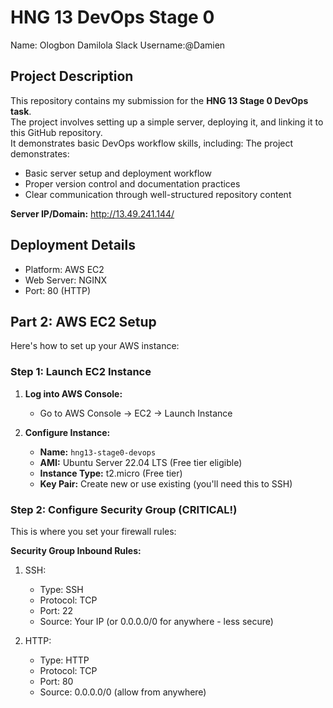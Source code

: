 # HNG 13 DevOps Stage 0

Name: Ologbon Damilola
Slack Username:@Damien 

## Project Description

This repository contains my submission for the **HNG 13 Stage 0 DevOps task**.  
The project involves setting up a simple server, deploying it, and linking it to this GitHub repository.  
It demonstrates basic DevOps workflow skills, including:
The project demonstrates:
- Basic server setup and deployment workflow  
- Proper version control and documentation practices  
- Clear communication through well-structured repository content
  
**Server IP/Domain:** http://13.49.241.144/

## Deployment Details
- Platform: AWS EC2
- Web Server: NGINX
- Port: 80 (HTTP)

## Part 2: AWS EC2 Setup

Here's how to set up your AWS instance:

### Step 1: Launch EC2 Instance

1. **Log into AWS Console:**
   - Go to AWS Console → EC2 → Launch Instance

2. **Configure Instance:**
   - **Name:** `hng13-stage0-devops`
   - **AMI:** Ubuntu Server 22.04 LTS (Free tier eligible)
   - **Instance Type:** t2.micro (Free tier)
   - **Key Pair:** Create new or use existing (you'll need this to SSH)

### Step 2: Configure Security Group (CRITICAL!)

This is where you set your firewall rules:

**Security Group Inbound Rules:**
1. SSH:
   - Type: SSH
   - Protocol: TCP
   - Port: 22
   - Source: Your IP (or 0.0.0.0/0 for anywhere - less secure)

2. HTTP:
   - Type: HTTP
   - Protocol: TCP
   - Port: 80
   - Source: 0.0.0.0/0 (allow from anywhere)
